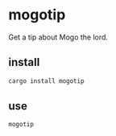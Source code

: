 # mogotip

Get a tip about Mogo the lord.

## install

```bash
cargo install mogotip
```

## use

```bash
mogotip
```
